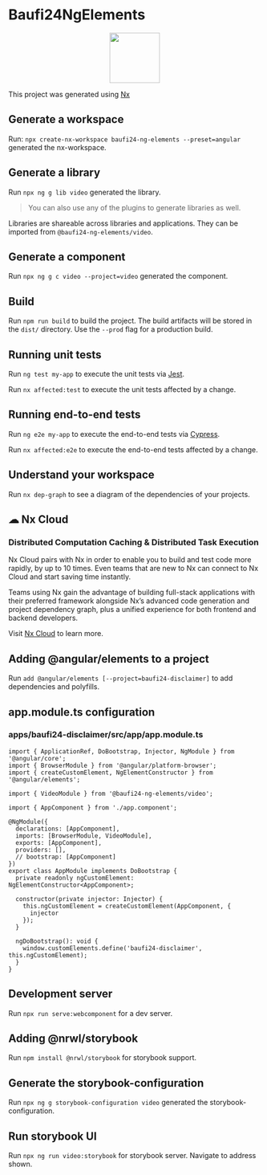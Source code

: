 # Baufi24NgElements

<p style="text-align: center;">
  <img src="https://upload.wikimedia.org/wikipedia/commons/thumb/c/cc/Offical_Baufi24_Logo_released_2020.svg/375px-Offical_Baufi24_Logo_released_2020.svg.png" width="100vw">
</p>

This project was generated using [Nx](https://nx.dev)

## Generate a workspace

Run: `npx create-nx-workspace baufi24-ng-elements --preset=angular` generated the nx-workspace.

## Generate a library

Run `npx ng g lib video` generated the library.

> You can also use any of the plugins to generate libraries as well.

Libraries are shareable across libraries and applications. They can be imported from `@baufi24-ng-elements/video`.

## Generate a component

Run `npx ng g c video --project=video` generated the component.

## Build

Run `npm run build` to build the project. The build artifacts will be stored in the `dist/` directory. Use the `--prod` flag for a production build.

## Running unit tests

Run `ng test my-app` to execute the unit tests via [Jest](https://jestjs.io).

Run `nx affected:test` to execute the unit tests affected by a change.

## Running end-to-end tests

Run `ng e2e my-app` to execute the end-to-end tests via [Cypress](https://www.cypress.io).

Run `nx affected:e2e` to execute the end-to-end tests affected by a change.

## Understand your workspace

Run `nx dep-graph` to see a diagram of the dependencies of your projects.

## ☁ Nx Cloud

### Distributed Computation Caching & Distributed Task Execution

Nx Cloud pairs with Nx in order to enable you to build and test code more rapidly, by up to 10 times. Even teams that are new to Nx can connect to Nx Cloud and start saving time instantly.

Teams using Nx gain the advantage of building full-stack applications with their preferred framework alongside Nx’s advanced code generation and project dependency graph, plus a unified experience for both frontend and backend developers.

Visit [Nx Cloud](https://nx.app/) to learn more.

## Adding @angular/elements to a project

Run `add @angular/elements [--project=baufi24-disclaimer]` to add dependencies and polyfills.

## app.module.ts configuration 

### apps/baufi24-disclaimer/src/app/app.module.ts

````angular2html
import { ApplicationRef, DoBootstrap, Injector, NgModule } from '@angular/core';
import { BrowserModule } from '@angular/platform-browser';
import { createCustomElement, NgElementConstructor } from '@angular/elements';

import { VideoModule } from '@baufi24-ng-elements/video';

import { AppComponent } from './app.component';

@NgModule({
  declarations: [AppComponent],
  imports: [BrowserModule, VideoModule],
  exports: [AppComponent],
  providers: [],
  // bootstrap: [AppComponent]
})
export class AppModule implements DoBootstrap {
  private readonly ngCustomElement: NgElementConstructor<AppComponent>;

  constructor(private injector: Injector) {
    this.ngCustomElement = createCustomElement(AppComponent, {
      injector
    });
  }

  ngDoBootstrap(): void {
    window.customElements.define('baufi24-disclaimer', this.ngCustomElement);
  }
}

````

## Development server

Run `npx run serve:webcomponent` for a dev server.

## Adding @nrwl/storybook

Run `npm install @nrwl/storybook` for storybook support.

## Generate the storybook-configuration

Run `npx ng g storybook-configuration video` generated the storybook-configuration.

## Run storybook UI

Run `npx ng run video:storybook` for storybook server. Navigate to address shown.

